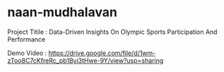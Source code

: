 # naan-mudhalavan

Project Titile : Data-Driven Insights On Olympic Sports Participation And Performance


Demo Video : https://drive.google.com/file/d/1wm-zToo8C7cKfreRc_pb1Byi3tHwe-9Y/view?usp=sharing
